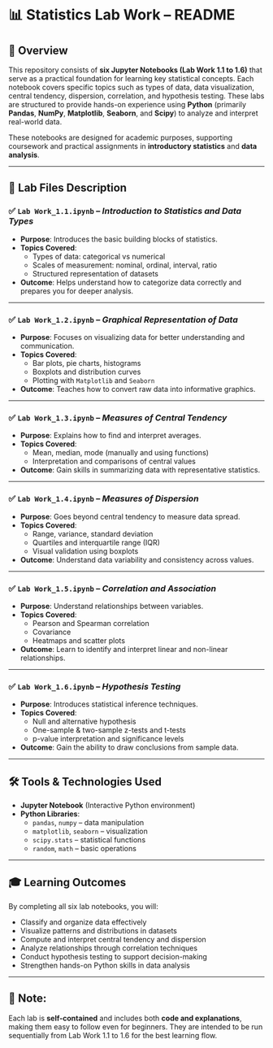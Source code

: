 
# 📊 Statistics Lab Work – README

## 🧾 Overview

This repository consists of **six Jupyter Notebooks (Lab Work 1.1 to 1.6)** that serve as a practical foundation for learning key statistical concepts. Each notebook covers specific topics such as types of data, data visualization, central tendency, dispersion, correlation, and hypothesis testing. These labs are structured to provide hands-on experience using **Python** (primarily **Pandas**, **NumPy**, **Matplotlib**, **Seaborn**, and **Scipy**) to analyze and interpret real-world data.

These notebooks are designed for academic purposes, supporting coursework and practical assignments in **introductory statistics** and **data analysis**.

---

## 📁 Lab Files Description

### ✅ `Lab Work_1.1.ipynb` – *Introduction to Statistics and Data Types*
- **Purpose**: Introduces the basic building blocks of statistics.
- **Topics Covered**:
  - Types of data: categorical vs numerical
  - Scales of measurement: nominal, ordinal, interval, ratio
  - Structured representation of datasets
- **Outcome**: Helps understand how to categorize data correctly and prepares you for deeper analysis.

---

### ✅ `Lab Work_1.2.ipynb` – *Graphical Representation of Data*
- **Purpose**: Focuses on visualizing data for better understanding and communication.
- **Topics Covered**:
  - Bar plots, pie charts, histograms
  - Boxplots and distribution curves
  - Plotting with `Matplotlib` and `Seaborn`
- **Outcome**: Teaches how to convert raw data into informative graphics.

---

### ✅ `Lab Work_1.3.ipynb` – *Measures of Central Tendency*
- **Purpose**: Explains how to find and interpret averages.
- **Topics Covered**:
  - Mean, median, mode (manually and using functions)
  - Interpretation and comparisons of central values
- **Outcome**: Gain skills in summarizing data with representative statistics.

---

### ✅ `Lab Work_1.4.ipynb` – *Measures of Dispersion*
- **Purpose**: Goes beyond central tendency to measure data spread.
- **Topics Covered**:
  - Range, variance, standard deviation
  - Quartiles and interquartile range (IQR)
  - Visual validation using boxplots
- **Outcome**: Understand data variability and consistency across values.

---

### ✅ `Lab Work_1.5.ipynb` – *Correlation and Association*
- **Purpose**: Understand relationships between variables.
- **Topics Covered**:
  - Pearson and Spearman correlation
  - Covariance
  - Heatmaps and scatter plots
- **Outcome**: Learn to identify and interpret linear and non-linear relationships.

---

### ✅ `Lab Work_1.6.ipynb` – *Hypothesis Testing*
- **Purpose**: Introduces statistical inference techniques.
- **Topics Covered**:
  - Null and alternative hypothesis
  - One-sample & two-sample z-tests and t-tests
  - p-value interpretation and significance levels
- **Outcome**: Gain the ability to draw conclusions from sample data.

---

## 🛠️ Tools & Technologies Used
- **Jupyter Notebook** (Interactive Python environment)
- **Python Libraries**:
  - `pandas`, `numpy` – data manipulation
  - `matplotlib`, `seaborn` – visualization
  - `scipy.stats` – statistical functions
  - `random`, `math` – basic operations

---

## 🎓 Learning Outcomes

By completing all six lab notebooks, you will:

- Classify and organize data effectively
- Visualize patterns and distributions in datasets
- Compute and interpret central tendency and dispersion
- Analyze relationships through correlation techniques
- Conduct hypothesis testing to support decision-making
- Strengthen hands-on Python skills in data analysis

---

## 📌 Note:
Each lab is **self-contained** and includes both **code and explanations**, making them easy to follow even for beginners. They are intended to be run sequentially from Lab Work 1.1 to 1.6 for the best learning flow.
